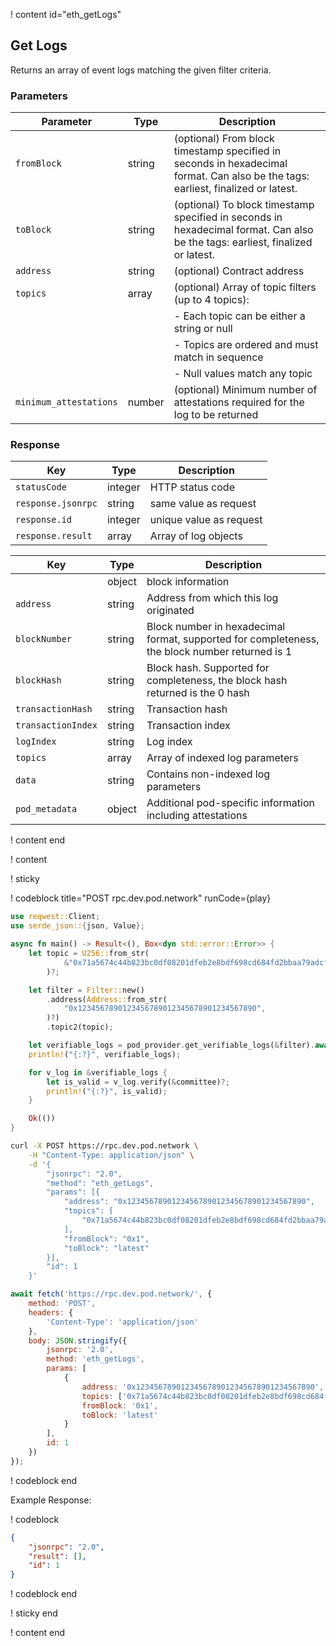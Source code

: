 <script>
    async function play() {
        return fetch('https://rpc.dev.pod.network/', {
            method: 'POST',
            headers: {
                'Content-Type': 'application/json'
            },
            body: JSON.stringify({
                jsonrpc: '2.0',
                method: 'eth_getLogs',
                params: [{
                    address: '0x1234567890123456789012345678901234567890',
                    topics: [
                        '0x71a5674c44b823bc0df08201dfeb2e8bdf698cd684fd2bbaa79adcf2c99fc186'
                    ],
                    fromBlock: '0x1',
                    toBlock: 'latest'
                }],
                id: 1
            })
        });
    }
</script>

! content id="eth_getLogs"

## Get Logs

Returns an array of event logs matching the given filter criteria.

### Parameters

| Parameter                 | Type   | Description                                                                                                                      |
| ------------------------- | ------ | -------------------------------------------------------------------------------------------------------------------------------- |
| `fromBlock`            | string | (optional) From block timestamp specified in seconds in hexadecimal format. Can also be the tags: earliest, finalized or latest. |
| `toBlock`              | string | (optional) To block timestamp specified in seconds in hexadecimal format. Can also be the tags: earliest, finalized or latest.   |
| `address`              | string | (optional) Contract address                                                                                                      |
| `topics`               | array  | (optional) Array of topic filters (up to 4 topics):                                                                              |
|                           |        | - Each topic can be either a string or null                                                                                      |
|                           |        | - Topics are ordered and must match in sequence                                                                                  |
|                           |        | - Null values match any topic                                                                                                    |
| `minimum_attestations` | number | (optional) Minimum number of attestations required for the log to be returned                                                    |

### Response

| Key                | Type    | Description             |
| ------------------ | ------- | ----------------------- |
| `statusCode`       | integer | HTTP status code        |
| `response.jsonrpc` | string  | same value as request   |
| `response.id`      | integer | unique value as request |
| `response.result`  | array   | Array of log objects    |

| Key                   | Type   | Description                                                                                    |
| --------------------- | ------ | ---------------------------------------------------------------------------------------------- |
|                   | object | block information                                                                              |
| `address`          | string | Address from which this log originated                                                         |
| `blockNumber`      | string | Block number in hexadecimal format, supported for completeness, the block number returned is 1 |
| `blockHash`        | string | Block hash. Supported for completeness, the block hash returned is the 0 hash                  |
| `transactionHash`  | string | Transaction hash                                                                               |
| `transactionIndex` | string | Transaction index                                                                              |
| `logIndex`         | string | Log index                                                                                      |
| `topics`           | array  | Array of indexed log parameters                                                                |
| `data`             | string | Contains non-indexed log parameters                                                            |
| `pod_metadata`     | object | Additional pod-specific information including attestations                                     |

! content end

! content

! sticky

! codeblock title="POST rpc.dev.pod.network" runCode={play}

```rust alias="rust"
use reqwest::Client;
use serde_json::{json, Value};

async fn main() -> Result<(), Box<dyn std::error::Error>> {
    let topic = U256::from_str(
            &"0x71a5674c44b823bc0df08201dfeb2e8bdf698cd684fd2bbaa79adcf2c99fc186".to_string(),
        )?;

    let filter = Filter::new()
        .address(Address::from_str(
            "0x1234567890123456789012345678901234567890",
        )?)
        .topic2(topic);

    let verifiable_logs = pod_provider.get_verifiable_logs(&filter).await?;
    println!("{:?}", verifiable_logs);

    for v_log in &verifiable_logs {
        let is_valid = v_log.verify(&committee)?;
        println!("{:?}", is_valid);
    }

    Ok(())
}
```

```bash alias="curl"
curl -X POST https://rpc.dev.pod.network \
    -H "Content-Type: application/json" \
    -d '{
        "jsonrpc": "2.0",
        "method": "eth_getLogs",
        "params": [{
            "address": "0x1234567890123456789012345678901234567890",
            "topics": [
                "0x71a5674c44b823bc0df08201dfeb2e8bdf698cd684fd2bbaa79adcf2c99fc186"
            ],
            "fromBlock": "0x1",
            "toBlock": "latest"
        }],
        "id": 1
    }'
```

```js alias="javascript"
await fetch('https://rpc.dev.pod.network/', {
	method: 'POST',
	headers: {
		'Content-Type': 'application/json'
	},
	body: JSON.stringify({
		jsonrpc: '2.0',
		method: 'eth_getLogs',
		params: [
			{
				address: '0x1234567890123456789012345678901234567890',
				topics: ['0x71a5674c44b823bc0df08201dfeb2e8bdf698cd684fd2bbaa79adcf2c99fc186'],
				fromBlock: '0x1',
				toBlock: 'latest'
			}
		],
		id: 1
	})
});
```

! codeblock end

Example Response:

! codeblock

```json
{
	"jsonrpc": "2.0",
	"result": [],
	"id": 1
}
```

! codeblock end

! sticky end

! content end
